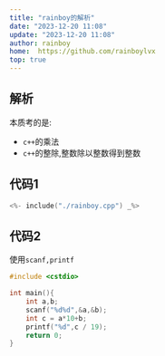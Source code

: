 ```yaml
---
title: "rainboy的解析"
date: "2023-12-20 11:08"
update: "2023-12-20 11:08"
author: rainboy
home:  https://github.com/rainboylvx
top: true
---
```


## 解析

本质考的是:

- `c++`的乘法
- `c++`的整除,整数除以整数得到整数


## 代码1

```cpp
<%- include("./rainboy.cpp") _%>
```

## 代码2

使用`scanf,printf`

```cpp
#include <cstdio>

int main(){
    int a,b;
    scanf("%d%d",&a,&b);
    int c = a*10+b;
    printf("%d",c / 19);
    return 0;
}
```
